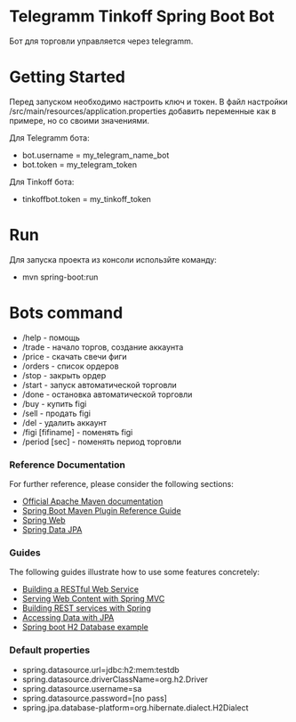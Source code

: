 # Telegramm Tinkoff Spring Boot Bot
Бот для торговли управляется через telegramm.  

# Getting Started
Перед запуском необходимо настроить ключ и токен.
В файл настройки /src/main/resources/application.properties
добавить переменные как в примере, но со своими значениями. 

Для Telegramm бота:
* bot.username = my_telegram_name_bot
* bot.token = my_telegram_token 

Для Tinkoff бота:
* tinkoffbot.token = my_tinkoff_token 

# Run 
Для запуска проекта из консоли использйте команду:
* mvn spring-boot:run

# Bots command 
* /help - помощь
* /trade - начало торгов, создание аккаунта
* /price - скачать свечи фиги
* /orders - список ордеров
* /stop - закрыть ордер
* /start - запуск автоматической торговли
* /done - остановка автоматической торговли
* /buy - купить figi
* /sell - продать figi
* /del - удалить аккаунт
* /figi [fifiname] - поменять figi
* /period [sec] - поменять период торговли

### Reference Documentation
For further reference, please consider the following sections:

* [Official Apache Maven documentation](https://maven.apache.org/guides/index.html)
* [Spring Boot Maven Plugin Reference Guide](https://docs.spring.io/spring-boot/docs/2.2.2.RELEASE/maven-plugin/)
* [Spring Web](https://docs.spring.io/spring-boot/docs/2.2.2.RELEASE/reference/htmlsingle/#boot-features-developing-web-applications)
* [Spring Data JPA](https://docs.spring.io/spring-boot/docs/2.2.2.RELEASE/reference/htmlsingle/#boot-features-jpa-and-spring-data)

### Guides
The following guides illustrate how to use some features concretely:

* [Building a RESTful Web Service](https://spring.io/guides/gs/rest-service/)
* [Serving Web Content with Spring MVC](https://spring.io/guides/gs/serving-web-content/)
* [Building REST services with Spring](https://spring.io/guides/tutorials/bookmarks/)
* [Accessing Data with JPA](https://spring.io/guides/gs/accessing-data-jpa/)
* [Spring boot H2 Database example](https://java2blog.com/spring-boot-h2-database/)

### Default properties
* spring.datasource.url=jdbc:h2:mem:testdb
* spring.datasource.driverClassName=org.h2.Driver
* spring.datasource.username=sa
* spring.datasource.password=[no pass]
* spring.jpa.database-platform=org.hibernate.dialect.H2Dialect

